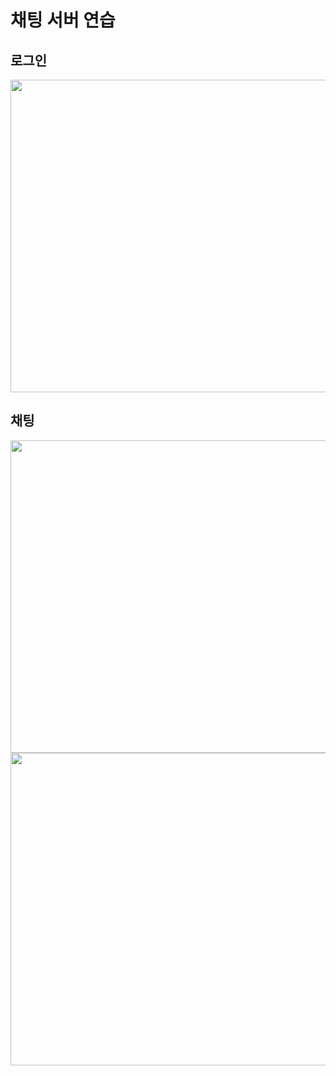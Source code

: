 # 채팅 서버 연습


## 로그인
<img src="https://github.com/user-attachments/assets/a98bd38a-3ab8-4823-a5bd-9eb14fdba1e3"  width="600" height="500"/>


## 채팅
<img src="https://github.com/user-attachments/assets/b8b1da52-0a85-4d29-9ac8-a09a0eb8a0d9"  width="600" height="500"/>
<img src="https://github.com/user-attachments/assets/d8313f84-4fff-4d5c-874b-ab16ffc8da74"  width="600" height="500"/>

